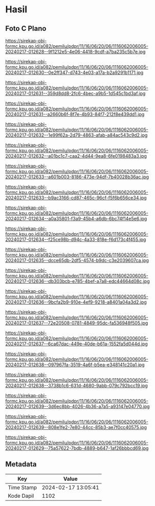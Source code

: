 # Hasil

## Foto C Plano

https://sirekap-obj-formc.kpu.go.id/a082/pemilu/pdpr/11/16/06/20/06/1116062006005-20240217-012628--9f1212e5-4e06-4418-9cdf-a7ba235c5b7e.jpg

https://sirekap-obj-formc.kpu.go.id/a082/pemilu/pdpr/11/16/06/20/06/1116062006005-20240217-012630--0e2ff347-d743-4e03-a17a-b2a9291b1171.jpg

https://sirekap-obj-formc.kpu.go.id/a082/pemilu/pdpr/11/16/06/20/06/1116062006005-20240217-012631--359d8dd8-2fc6-4bec-a9b5-1d545c1bd3af.jpg

https://sirekap-obj-formc.kpu.go.id/a082/pemilu/pdpr/11/16/06/20/06/1116062006005-20240217-012631--a2660b6f-8f7e-4b93-84f7-212f8e439dd1.jpg

https://sirekap-obj-formc.kpu.go.id/a082/pemilu/pdpr/11/16/06/20/06/1116062006005-20240217-012632--1e99f62a-2d79-4863-afab-a84ac543c9d2.jpg

https://sirekap-obj-formc.kpu.go.id/a082/pemilu/pdpr/11/16/06/20/06/1116062006005-20240217-012632--a01bc1c7-caa2-4d44-9ea8-6fe0198483a3.jpg

https://sirekap-obj-formc.kpu.go.id/a082/pemilu/pdpr/11/16/06/20/06/1116062006005-20240217-012633--a601b003-8186-473e-94df-7b40028b36ac.jpg

https://sirekap-obj-formc.kpu.go.id/a082/pemilu/pdpr/11/16/06/20/06/1116062006005-20240217-012633--b9ac3166-cd87-465c-96cf-f5f6b656ce34.jpg

https://sirekap-obj-formc.kpu.go.id/a082/pemilu/pdpr/11/16/06/20/06/1116062006005-20240217-012634--a0a35801-f3a9-45b4-a6db-6bc74f14e5e6.jpg

https://sirekap-obj-formc.kpu.go.id/a082/pemilu/pdpr/11/16/06/20/06/1116062006005-20240217-012634--f25ce98b-d94c-4a33-818e-f6d173c4f455.jpg

https://sirekap-obj-formc.kpu.go.id/a082/pemilu/pdpr/11/16/06/20/06/1116062006005-20240217-012635--dcce65db-2df5-4574-b9dc-c3e2039607ca.jpg

https://sirekap-obj-formc.kpu.go.id/a082/pemilu/pdpr/11/16/06/20/06/1116062006005-20240217-012636--db303bcb-e785-4bef-a7a8-edc44664d08c.jpg

https://sirekap-obj-formc.kpu.go.id/a082/pemilu/pdpr/11/16/06/20/06/1116062006005-20240217-012636--9bcfa2b9-910e-4ef9-9218-a8401a04a3d2.jpg

https://sirekap-obj-formc.kpu.go.id/a082/pemilu/pdpr/11/16/06/20/06/1116062006005-20240217-012637--72e20508-0781-4849-95dc-fa536948f505.jpg

https://sirekap-obj-formc.kpu.go.id/a082/pemilu/pdpr/11/16/06/20/06/1116062006005-20240217-012637--6ca67dac-449e-40de-b61a-1552fa5d044d.jpg

https://sirekap-obj-formc.kpu.go.id/a082/pemilu/pdpr/11/16/06/20/06/1116062006005-20240217-012638--097967fa-3519-4a6f-b5ea-e348141c20a1.jpg

https://sirekap-obj-formc.kpu.go.id/a082/pemilu/pdpr/11/16/06/20/06/1116062006005-20240217-012638--3738b1c6-631d-4680-9abb-079c792bcc19.jpg

https://sirekap-obj-formc.kpu.go.id/a082/pemilu/pdpr/11/16/06/20/06/1116062006005-20240217-012639--3d6ec8bb-4026-4b36-a7a5-a93147e04770.jpg

https://sirekap-obj-formc.kpu.go.id/a082/pemilu/pdpr/11/16/06/20/06/1116062006005-20240217-012639--808e1fe2-7e80-44cc-85b3-ae7f0cc40575.jpg

https://sirekap-obj-formc.kpu.go.id/a082/pemilu/pdpr/11/16/06/20/06/1116062006005-20240217-012629--75a57622-7bdb-4889-b647-1af26bbbcd69.jpg


## Metadata

| Key        | Value               |
| ---------- | ------------------- |
| Time Stamp | 2024-02-17 13:05:41 |
| Kode Dapil | 1102                |



